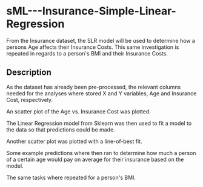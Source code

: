 # sML---Insurance-Simple-Linear-Regression

From the Insurance dataset, the SLR model will be used to determine how a persons Age affects their Insurance Costs. This same investigation is repeated in regards to a person's BMI and their Insurance Costs.

## Description

As the dataset has already been pre-processed, the relevant columns needed for the analyses where stored X and Y variables, Age and Insurance Cost, respectively. 

An scatter plot of the Age vs. Insurance Cost was plotted.

The Linear Regression model from Sklearn was then used to fit a model to the data so that predictions could be made.

Another scatter plot was plotted with a line-of-best fit.

Some example predictions where then ran to determine how much a person of a certain age would pay on average for their insurance based on the model.

The same tasks where repeated for a person's BMI.
